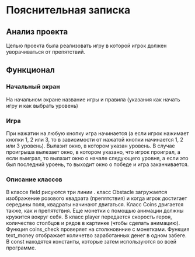 # Пояснительная записка
## Анализ проекта 
Целью проекта была реализовать игру в которой игрок должен уворачиваться от препятствий.
## Функционал 
### Начальный экран 
На начальном экране название игры и правила (указания как начать игру и как выбрать уровень)
### Игра
При нажатии на любую кнопку игра начинается (а если игрок нажимает кнопки 1, 2 или 3, то в зависимости от нажатой кнопки начинается 1, 2 или 3 уровень).
Вылазит окно, в котором указан уровень.
В случае проигрыша вылезает окно, в котором указано, что игрок проиграл, а если выиграл, то вылазит окно о начале следующего уровня, а если это был последний уроень, то выходит окно о победе и игра заканчивается.

### Описание классов
В классе field рисуются три линии .
класс Obstacle загружается изображение розового квадрата (препятствия) и когда игрок достигает середины поля, квадраты начинают двигаться. 
Класс Coins двигается также, как и препятствия. Еще монетки с помощью анимации должны кружится вокруг себя.
В класс player передается скорость героя, количество столбцов и рядов в картинке (чтобы сделать анимацию). 
Функция coins_check проверяет на столкновнние с монетками.
Функция text_money отображает количетво заработанных денег в одном забеге.
В const находятся константы, которые затем используются во всей программе.
